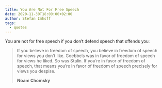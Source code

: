 ```yaml
---
title: You Are Not For Free Speech
date: 2020-11-30T18:00:00+02:00
author: Stefan Imhoff
tags:
  - quotes
---
```


You are not for free speech if you don’t defend speech that offends you:

> If you believe in freedom of speech, you believe in freedom of speech for views you don’t like. Goebbels was in favor of freedom of speech for views he liked. So was Stalin. If you’re in favor of freedom of speech, that means you’re in favor of freedom of speech precisely for views you despise.
>
> **Noam Chomsky**
